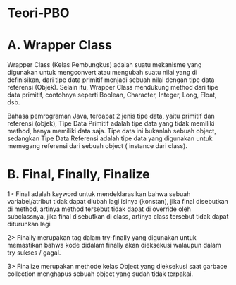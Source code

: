 # Teori-PBO
# A. Wrapper Class

Wrapper Class (Kelas Pembungkus) adalah suatu mekanisme yang digunakan untuk mengconvert atau mengubah suatu nilai yang di definisikan, dari tipe data primitif menjadi sebuah nilai dengan tipe data referensi (Objek). Selain itu, Wrapper Class mendukung method dari tipe data primitif, contohnya seperti Boolean, Character, Integer, Long, Float, dsb.

Bahasa pemrograman Java, terdapat 2 jenis tipe data, yaitu primitif dan referensi (objek), Tipe Data Primitif adalah tipe data yang tidak memiliki method, hanya memiliki data saja. Tipe data ini bukanlah sebuah object, sedangkan Tipe Data Referensi adalah tipe data yang digunakan untuk memegang referensi dari sebuah object ( instance dari class).



# B. Final, Finally, Finalize

1> Final adalah keyword untuk mendeklarasikan bahwa sebuah variabel/atribut tidak dapat diubah lagi isinya (konstan), jika final disebutkan di method, artinya method tersebut tidak dapat di override oleh subclassnya, jika final disebutkan di class, artinya class tersebut tidak dapat diturunkan lagi


2> Finally merupakan tag dalam try-finally yang digunakan untuk memastikan bahwa kode didalam finally akan dieksekusi walaupun dalam try sukses / gagal.


3> Finalize merupakan methode kelas Object yang dieksekusi saat garbace collection menghapus sebuah object yang sudah tidak terpakai.

